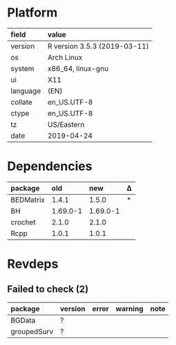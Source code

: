 # Platform

|field    |value                        |
|:--------|:----------------------------|
|version  |R version 3.5.3 (2019-03-11) |
|os       |Arch Linux                   |
|system   |x86_64, linux-gnu            |
|ui       |X11                          |
|language |(EN)                         |
|collate  |en_US.UTF-8                  |
|ctype    |en_US.UTF-8                  |
|tz       |US/Eastern                   |
|date     |2019-04-24                   |

# Dependencies

|package   |old      |new      |Δ  |
|:---------|:--------|:--------|:--|
|BEDMatrix |1.4.1    |1.5.0    |*  |
|BH        |1.69.0-1 |1.69.0-1 |   |
|crochet   |2.1.0    |2.1.0    |   |
|Rcpp      |1.0.1    |1.0.1    |   |

# Revdeps

## Failed to check (2)

|package     |version |error |warning |note |
|:-----------|:-------|:-----|:-------|:----|
|BGData      |?       |      |        |     |
|groupedSurv |?       |      |        |     |

